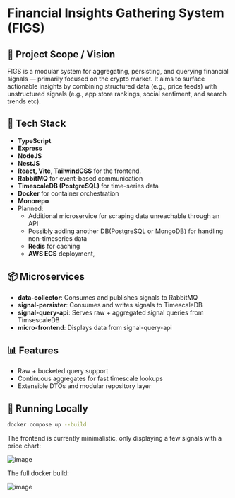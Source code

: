 # Financial Insights Gathering System (FIGS)

## 📌 Project Scope / Vision
 FIGS is a modular system for aggregating, persisting, and querying financial signals — primarily focused on the crypto market. It aims to surface actionable insights by combining structured data (e.g., price feeds) with unstructured signals (e.g., app store rankings, social sentiment, and search trends etc).

## 🧠 Tech Stack
- **TypeScript**
- **Express**
- **NodeJS**
- **NestJS**
- **React, Vite, TailwindCSS** for the frontend. 
- **RabbitMQ** for event-based communication
- **TimescaleDB (PostgreSQL)** for time-series data
- **Docker** for container orchestration
- **Monorepo**
- Planned:
  - Additional microservice for scraping data unreachable through an API
  - Possibly adding another DB(PostgreSQL or MongoDB) for handling non-timeseries data
  - **Redis** for caching
  - **AWS ECS** deployment, 
  
## 📦 Microservices

- **data-collector**: Consumes and publishes signals to RabbitMQ
- **signal-persister**: Consumes and writes signals to TimescaleDB
- **signal-query-api**: Serves raw + aggregated signal queries from TimsescaleDB
- **micro-frontend**: Displays data from signal-query-api

## 📊 Features

- Raw + bucketed query support
- Continuous aggregates for fast timescale lookups
- Extensible DTOs and modular repository layer

## 🚀 Running Locally

```bash
docker compose up --build
```

The frontend is currently minimalistic, only displaying a few signals with a price chart:

![image](https://github.com/user-attachments/assets/54b48019-b414-4111-a57f-b07c99bcf3e3)

The full docker build:

![image](https://github.com/user-attachments/assets/fc3f486f-3c77-47b0-8b0e-1c795f48034a)

